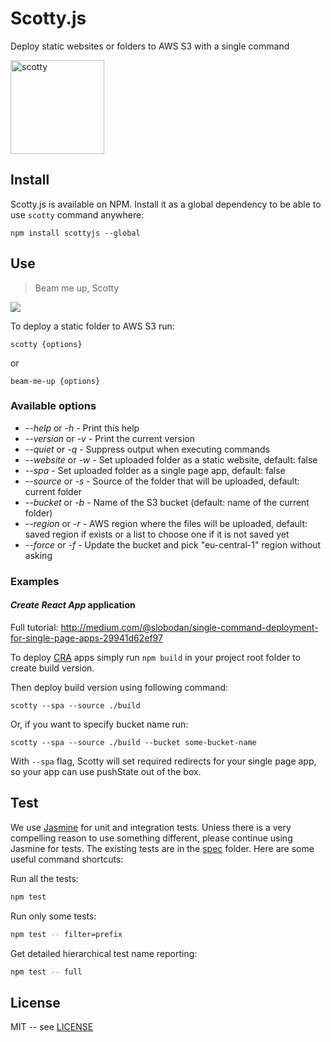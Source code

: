 # Scotty.js

Deploy static websites or folders to AWS S3 with a single command

<img width="150" src="https://raw.githubusercontent.com/stojanovic/scottyjs/master/scotty.png" alt="scotty">

## Install

Scotty.js is available on NPM. Install it as a global dependency to be able to use `scotty` command anywhere:

```shell
npm install scottyjs --global
```

## Use

> Beam me up, Scotty

![](intro.gif)

To deploy a static folder to AWS S3 run:

 ```shell
scotty {options}
 ```

or

```shell
beam-me-up {options}
```

### Available options

- _--help_ or _-h_ - Print this help
- _--version_ or _-v_ - Print the current version
- _--quiet_ or _-q_ - Suppress output when executing commands
- _--website_ or _-w_ - Set uploaded folder as a static website, default: false
- _--spa_ - Set uploaded folder as a single page app, default: false
- _--source_  or _-s_ - Source of the folder that will be uploaded, default: current folder
- _--bucket_ or _-b_ - Name of the S3 bucket (default: name of the current folder)
- _--region_ or _-r_ - AWS region where the files will be uploaded, default: saved region if exists or a list to choose one if it is not saved yet
- _--force_ or _-f_ - Update the bucket and pick "eu-central-1" region without asking

### Examples

#### _Create React App_ application

Full tutorial: http://medium.com/@slobodan/single-command-deployment-for-single-page-apps-29941d62ef97

To deploy [CRA](https://github.com/facebookincubator/create-react-app) apps simply run `npm build` in your project root folder to create build version.

Then deploy build version using following command:

```shell
scotty --spa --source ./build
```

Or, if you want to specify bucket name run:

```shell
scotty --spa --source ./build --bucket some-bucket-name
```

With `--spa` flag, Scotty will set required redirects for your single page app, so your app can use pushState out of the box.

## Test

We use [Jasmine](https://jasmine.github.io/) for unit and integration tests. Unless there is a very compelling reason to use something different, please continue using Jasmine for tests. The existing tests are in the [spec](spec) folder. Here are some useful command shortcuts:

Run all the tests:

```bash
npm test
```

Run only some tests:

```bash
npm test -- filter=prefix
```

Get detailed hierarchical test name reporting:

```bash
npm test -- full
```
## License

MIT -- see [LICENSE](LICENSE)
